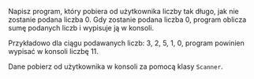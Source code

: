 Napisz program, który pobiera od użytkownika liczby tak długo, jak nie zostanie podana liczba 0. Gdy zostanie podana liczba 0, program oblicza sumę podanych liczb i wypisuje ją w konsoli.

Przykładowo dla ciągu podawanych liczb: 3, 2, 5, 1, 0, program powinien wypisać w konsoli liczbę 11.
 
Dane pobierz od użytkownika w konsoli za pomocą klasy `Scanner`. 